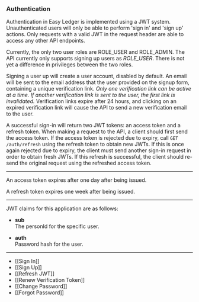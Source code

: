 ### Authentication

Authentication in Easy Ledger is implemented using a JWT system. Unauthenticated users will only be able to perform 'sign in' and 'sign up' actions. Only requests with a valid JWT in the request header are able to access any other API endpoints.

Currently, the only two user roles are ROLE_USER and ROLE_ADMIN. The API currently only supports signing up users as *ROLE_USER*. There is not yet a difference in privileges between the two roles.

Signing a user up will create a user account, disabled by default. An email will be sent to the email address that the user provided on the signup form, containing a unique verification link. *Only one verification link can be active at a time. If another verification link is sent to the user, the first link is invalidated.* Verification links expire after 24 hours, and clicking on an expired verification link will cause the API to send a new verification email to the user.


A successful sign-in will return two JWT tokens: an access token and a refresh token. When making a request to the API, a client should first send the access token. If the access token is rejected due to expiry, call `GET /auth/refresh` using the refresh token to obtain new JWTs. If this is once again rejected due to expiry, the client must send another sign-in request in order to obtain fresh JWTs. If this refresh is successful, the client should re-send the original request using the refreshed access token.
___
An access token expires after one day after being issued. 

A refresh token expires one week after being issued.
___
JWT claims for this application are as follows:

- **sub** <br/>
The personId for the specific user.

- **auth** <br/>
Password hash for the user.

___
- [[Sign In]]
- [[Sign Up]]
- [[Refresh JWT]]
- [[Renew Verification Token]]
- [[Change Password]]
- [[Forgot Password]]